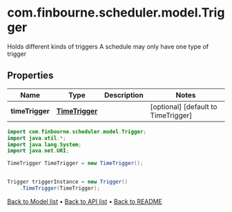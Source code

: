 # com.finbourne.scheduler.model.Trigger
Holds different kinds of triggers A schedule may only have one type of trigger

## Properties

Name | Type | Description | Notes
------------ | ------------- | ------------- | -------------
**timeTrigger** | [**TimeTrigger**](TimeTrigger.md) |  | [optional] [default to TimeTrigger]

```java
import com.finbourne.scheduler.model.Trigger;
import java.util.*;
import java.lang.System;
import java.net.URI;

TimeTrigger TimeTrigger = new TimeTrigger();


Trigger triggerInstance = new Trigger()
    .TimeTrigger(TimeTrigger);
```


[Back to Model list](../README.md#documentation-for-models) &#8226; [Back to API list](../README.md#documentation-for-api-endpoints) &#8226; [Back to README](../README.md)
